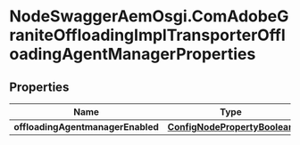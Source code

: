 # NodeSwaggerAemOsgi.ComAdobeGraniteOffloadingImplTransporterOffloadingAgentManagerProperties

## Properties
Name | Type | Description | Notes
------------ | ------------- | ------------- | -------------
**offloadingAgentmanagerEnabled** | [**ConfigNodePropertyBoolean**](ConfigNodePropertyBoolean.md) |  | [optional] 


